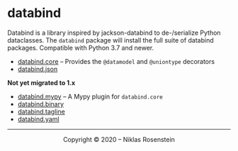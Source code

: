 # databind

Databind is a library inspired by jackson-databind to de-/serialize Python dataclasses. The `databind` package
will install the full suite of databind packages. Compatible with Python 3.7 and newer.

* [databind.core](https://pypi.org/project/databind.core/) &ndash; Provides the `@datamodel` and `@uniontype` decorators
* [databind.json](https://pypi.org/project/databind.json/)

__Not yet migrated to 1.x__

* [databind.mypy](https://pypi.org/project/databind.mypy/) &ndash; A Mypy plugin for `databind.core`
* [databind.binary](https://pypi.org/project/databind.binary/)
* [databind.tagline](https://pypi.org/project/databind.tagline/)
* [databind.yaml](https://pypi.org/project/databind.yaml/)

---

<p align="center">Copyright &copy; 2020 &ndash; Niklas Rosenstein</p>

